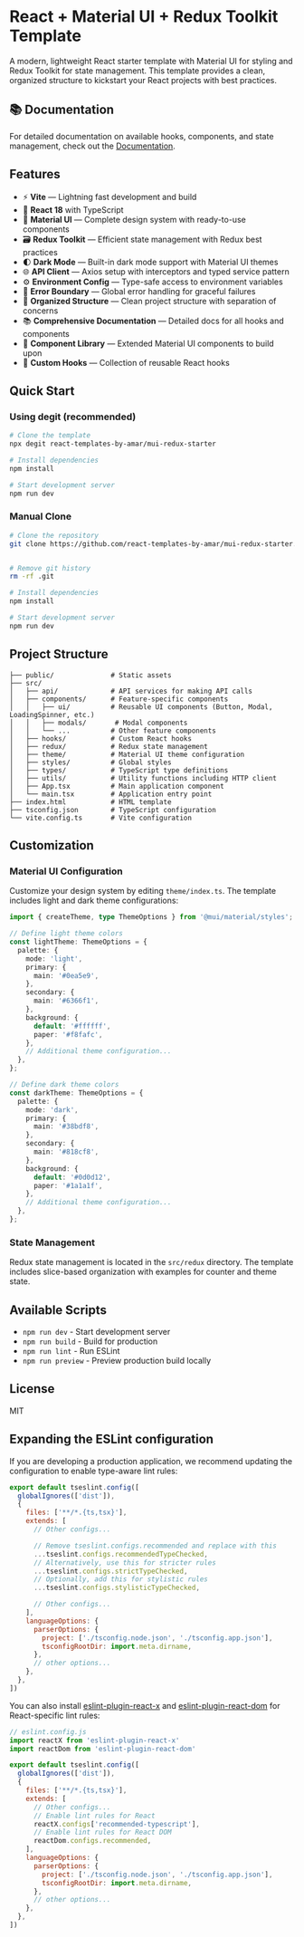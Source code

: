 # React + Material UI + Redux Toolkit Template

A modern, lightweight React starter template with Material UI for styling and Redux Toolkit for state management. This template provides a clean, organized structure to kickstart your React projects with best practices.

## 📚 Documentation

For detailed documentation on available hooks, components, and state management, check out the [Documentation](/docs/README.md).

## Features

- ⚡️ **Vite** — Lightning fast development and build
- 🔄 **React 18** with TypeScript
- 🎨 **Material UI** — Complete design system with ready-to-use components
- 🗃️ **Redux Toolkit** — Efficient state management with Redux best practices
- 🌓 **Dark Mode** — Built-in dark mode support with Material UI themes
- 🌐 **API Client** — Axios setup with interceptors and typed service pattern
- ⚙️ **Environment Config** — Type-safe access to environment variables
- 🔧 **Error Boundary** — Global error handling for graceful failures
- 📁 **Organized Structure** — Clean project structure with separation of concerns
- 📚 **Comprehensive Documentation** — Detailed docs for all hooks and components
- 🧩 **Component Library** — Extended Material UI components to build upon
- 🔌 **Custom Hooks** — Collection of reusable React hooks

## Quick Start

### Using degit (recommended)

```bash
# Clone the template
npx degit react-templates-by-amar/mui-redux-starter

# Install dependencies
npm install

# Start development server
npm run dev
```

### Manual Clone

```bash
# Clone the repository
git clone https://github.com/react-templates-by-amar/mui-redux-starter.git


# Remove git history
rm -rf .git

# Install dependencies
npm install

# Start development server
npm run dev
```

## Project Structure

```
├── public/              # Static assets
├── src/
│   ├── api/             # API services for making API calls
│   ├── components/      # Feature-specific components
│   │   ├── ui/          # Reusable UI components (Button, Modal, LoadingSpinner, etc.)
│   │   ├── modals/       # Modal components
│   │   └── ...          # Other feature components
│   ├── hooks/           # Custom React hooks
│   ├── redux/           # Redux state management
│   ├── theme/           # Material UI theme configuration
│   ├── styles/          # Global styles
│   ├── types/           # TypeScript type definitions
│   ├── utils/           # Utility functions including HTTP client
│   ├── App.tsx          # Main application component
│   └── main.tsx         # Application entry point
├── index.html           # HTML template
├── tsconfig.json        # TypeScript configuration
└── vite.config.ts       # Vite configuration
```

## Customization

### Material UI Configuration

Customize your design system by editing `theme/index.ts`. The template includes light and dark theme configurations:

```ts
import { createTheme, type ThemeOptions } from '@mui/material/styles';

// Define light theme colors
const lightTheme: ThemeOptions = {
  palette: {
    mode: 'light',
    primary: {
      main: '#0ea5e9',
    },
    secondary: {
      main: '#6366f1',
    },
    background: {
      default: '#ffffff',
      paper: '#f8fafc',
    },
    // Additional theme configuration...
  },
};

// Define dark theme colors
const darkTheme: ThemeOptions = {
  palette: {
    mode: 'dark',
    primary: {
      main: '#38bdf8',
    },
    secondary: {
      main: '#818cf8',
    },
    background: {
      default: '#0d0d12',
      paper: '#1a1a1f',
    },
    // Additional theme configuration...
  },
};
```

### State Management

Redux state management is located in the `src/redux` directory. The template includes slice-based organization with examples for counter and theme state.

## Available Scripts

- `npm run dev` - Start development server
- `npm run build` - Build for production
- `npm run lint` - Run ESLint
- `npm run preview` - Preview production build locally

## License

MIT

## Expanding the ESLint configuration

If you are developing a production application, we recommend updating the configuration to enable type-aware lint rules:

```js
export default tseslint.config([
  globalIgnores(['dist']),
  {
    files: ['**/*.{ts,tsx}'],
    extends: [
      // Other configs...

      // Remove tseslint.configs.recommended and replace with this
      ...tseslint.configs.recommendedTypeChecked,
      // Alternatively, use this for stricter rules
      ...tseslint.configs.strictTypeChecked,
      // Optionally, add this for stylistic rules
      ...tseslint.configs.stylisticTypeChecked,

      // Other configs...
    ],
    languageOptions: {
      parserOptions: {
        project: ['./tsconfig.node.json', './tsconfig.app.json'],
        tsconfigRootDir: import.meta.dirname,
      },
      // other options...
    },
  },
])
```

You can also install [eslint-plugin-react-x](https://github.com/Rel1cx/eslint-react/tree/main/packages/plugins/eslint-plugin-react-x) and [eslint-plugin-react-dom](https://github.com/Rel1cx/eslint-react/tree/main/packages/plugins/eslint-plugin-react-dom) for React-specific lint rules:

```js
// eslint.config.js
import reactX from 'eslint-plugin-react-x'
import reactDom from 'eslint-plugin-react-dom'

export default tseslint.config([
  globalIgnores(['dist']),
  {
    files: ['**/*.{ts,tsx}'],
    extends: [
      // Other configs...
      // Enable lint rules for React
      reactX.configs['recommended-typescript'],
      // Enable lint rules for React DOM
      reactDom.configs.recommended,
    ],
    languageOptions: {
      parserOptions: {
        project: ['./tsconfig.node.json', './tsconfig.app.json'],
        tsconfigRootDir: import.meta.dirname,
      },
      // other options...
    },
  },
])
```

